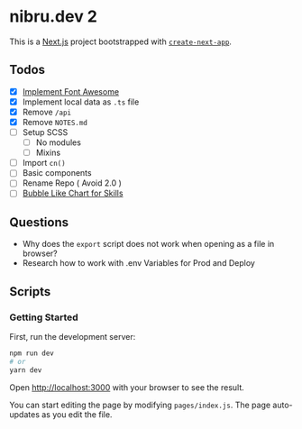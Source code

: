 # nibru.dev 2

This is a [Next.js](https://nextjs.org/) project bootstrapped with [`create-next-app`](https://github.com/vercel/next.js/tree/canary/packages/create-next-app).

## Todos

- [x] [Implement Font Awesome](https://dev.to/vuongddang/how-to-use-fontawesome-in-next-js-5bl5)
- [x] Implement local data as `.ts` file
- [x] Remove `/api`
- [x] Remove `NOTES.md`
- [ ] Setup SCSS
    - [ ] No modules
    - [ ] Mixins
- [ ] Import `cn()`
- [ ] Basic components
- [ ] Rename Repo ( Avoid 2.0 )
- [ ] [Bubble Like Chart for Skills](https://www.npmjs.com/package/@weknow/react-bubble-chart-d3)

## Questions

- Why does the `export` script does not work when opening as a file in browser?
- Research how to work with .env Variables for Prod and Deploy

## Scripts
### Getting Started

First, run the development server:

```bash
npm run dev
# or
yarn dev
```

Open [http://localhost:3000](http://localhost:3000) with your browser to see the result.

You can start editing the page by modifying `pages/index.js`. The page auto-updates as you edit the file.
